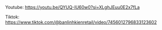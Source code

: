 Youtube: https://youtu.be/QYUQ-IU60w0?si=XLghJEuu0E2x7fLa

Tiktok: https://www.tiktok.com/@banlinhkienretail/video/7456012796833123602

